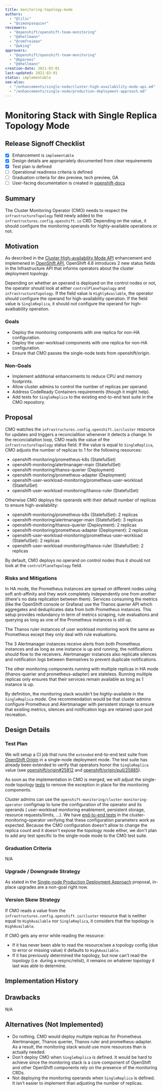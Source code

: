 ```yaml
---
title: monitoring-topology-mode
authors:
  - "@lilic"
  - "@simonpasquier"
reviewers:
  - "@openshift/openshift-team-monitoring"
  - "@dhellmann"
  - "@romfreiman"
  - "@wking"
approvers:
  - "@openshift/openshift-team-monitoring"
  - "@bparees"
  - "@dhellmann"
creation-date: 2021-03-01
last-updated: 2021-03-01
status: implementable
see-also:
  - "/enhancements/single-node/cluster-high-availability-mode-api.md"
  - "/enhancements/single-node/production-deployment-approach.md"
---
```


# Monitoring Stack with Single Replica Topology Mode


## Release Signoff Checklist

- [x] Enhancement is `implementable`
- [X] Design details are appropriately documented from clear requirements
- [X] Test plan is defined
- [ ] Operational readiness criteria is defined
- [ ] Graduation criteria for dev preview, tech preview, GA
- [ ] User-facing documentation is created in [openshift-docs](https://github.com/openshift/openshift-docs/)

## Summary

The Cluster Monitoring Operator (CMO) needs to respect the
`infrastructureTopology` field newly added to the
`infrastructures.config.openshift.io` CRD. Depending on the value, it should
configure the monitoring operands for highly-available operations or not.

## Motivation

As described in the [Cluster High-availability Mode API](https://github.com/openshift/enhancements/blob/master/enhancements/single-node/cluster-high-availability-mode-api.md)
enhancement and implemened in [OpenShift API](https://github.com/openshift/api/pull/827),
OpenShift 4.8 introduces 2 new status fields in the Infrastructure API that
informs operators about the cluster deployment topology.

Depending on whether an operand is deployed on the control nodes or not, the
operator should look at either `controlPlaneTopology` and
`infrastructureTopology`. If the field value is `HighlyAvailable`, the operator
should configure the operand for high-availability operation. If the field value is
`SingleReplica`, it should *not* configure the operand for high-avaibability
operation.

### Goals

- Deploy the monitoring components with one replica for non-HA configuration.
- Deploy the user-workload components with one replica for non-HA configuration.
- Ensure that CMO passes the single-node tests from openshift/origin.

### Non-Goals

- Implement additional enhancements to reduce CPU and memory footprints.
- Allow cluster admins to control the number of replicas per operand.
- Address CodeReady Containers requirements (though it might help).
- Add tests for `SingleReplica` to the existing end-to-end test suite in the CMO repository.

## Proposal

CMO watches the `infrastructures.config.openshift.io/cluster` resource for
updates and triggers a reconcialition whenever it detects a change. In the
reconcialiation loop, CMO reads the value of the `infrastructureTopology`
status field. If the value is equal to `SingleReplica`, CMO adjusts the number
of replicas to 1 for the following resources:

* openshift-monitoring/prometheus-k8s (StatefulSet)
* openshift-monitoring/alertmanager-main (StatefulSet)
* openshift-monitoring/thanos-querier (Deployment)
* openshift-monitoring/prometheus-adapter (Deployment)
* openshift-user-workload-monitoring/prometheus-user-workload (StatefulSet)
* openshift-user-workload-monitoring/thanos-ruler (StatefulSet)

Otherwise CMO deploys the operands with their default number of replicas to
ensure high-availability:

* openshift-monitoring/prometheus-k8s (StatefulSet): 2 replicas
* openshift-monitoring/alertmanager-main (StatefulSet): 3 replicas
* openshift-monitoring/thanos-querier (Deployment): 2 replicas
* openshift-monitoring/prometheus-adapter (Deployment): 2 replicas
* openshift-user-workload-monitoring/prometheus-user-workload (StatefulSet): 2 replicas
* openshift-user-workload-monitoring/thanos-ruler (StatefulSet): 2 replicas

By default, CMO deploys no operand on control nodes thus it should not look at
the `controlPlaneTopology` field.

### Risks and Mitigations

In HA mode, the Prometheus instances are spread on different nodes using
soft anti-affinity and they work completely independently one from another (there's no
data replication between them). Services consuming the metrics (like the
OpenShift console or Grafana) use the Thanos querier API which aggregates and
deduplicates data from both Prometheus instances. This setup provides
redundancy in term of metrics scraping, rule evaluations and querying as long
as one of the Prometheus instances is still up.

The Thanos ruler instances of user workload monitoring work the same as
Prometheus except they only deal with rule evaluations.

The 3 Alertmanager instances receive alerts from both Prometheus instances and
as long as one instance is up and running, the notifications should flow to the
receivers. Alertmanager instances also replicate silences and notification logs
between themselves to prevent duplicate notifications.

The other monitoring components running with multiple replicas in HA mode
(thanos-querier and prometheus-adapter) are stateless. Running multiple
replicas only ensures that their services remain available as long as 1
instance is up.

By definition, the monitoring stack wouldn't be highly-available in the
`SingleReplica` mode. One recommendation would be that cluster admins configure
Prometheus and Alertmanager with persistent storage to ensure that existing
metrics, silences and notification logs are retained upon pod recreation.

## Design Details

### Test Plan

We will setup a CI job that runs the `extended` end-to-end test suite from
[OpenShift Origin](https://github.com/openshift/origin) in a single-node
deployment mode. The test suite has already been extended to verify that
operators honor the `SingleReplica` value (see
[openshift/origin#25812](https://github.com/openshift/origin/pull/25812) and
[openshift/origin/pull/25885](https://github.com/openshift/origin/pull/25885)).

As soon as the implementation in CMO is merged, we will adjust the single-node
topology
[tests](https://github.com/openshift/origin/blob/master/test/extended/single_node/topology.go)
to remove the exception in place for the monitoring components.

Cluster admins can use the `openshift-monitoring/cluster-monitoring-operator`
configmap to tune the configuration of the operator and its operands (
user-workload monitoring enablement, persistent storage, resource
requests/limits, ...). We have [end-to-end tests](https://github.com/openshift/cluster-monitoring-operator/tree/master/test/e2e)
in the cluster-monitoring-operator verifying that these configuration
parameters work as expected. Because the CMO configuration doesn't allow to
change the replica count and it doesn't expose the topology mode either, we
don't plan to add any test specific to the single-node mode to the CMO test
suite.

### Graduation Criteria

N/A

### Upgrade / Downgrade Strategy

As stated in the [Single-node Production Deployment Approach](https://github.com/openshift/enhancements/blob/master/enhancements/single-node/production-deployment-approach.md)
proposal, in-place upgrades are a non-goal right now.

### Version Skew Strategy

If CMO reads a value from the `infrastructures.config.openshift.io/cluster`
resource that is neither equal to `HighAvailable` nor `SingleReplica`, it
considers that the topology is `HighAvailable`.

If CMO gets any error while reading the resource:
* If it has never been able to read the resource/see a topology config (due to
  error or missing value) it defaults to `HighAvailable`.
* If it has previously determined the topology, but now can't read the topology
  (i.e. during a resync/relist), it remains on whatever topology it last was
  able to determine.

## Implementation History

## Drawbacks

N/A

## Alternatives (Not Implemented)

* Do nothing. CMO would deploy multiple replicas for Prometheus Alertmanager,
  Thanos querier, Thanos ruler and prometheus-adapter. As a result, the
  monitoring stack would use more resources than is actually needed.
* Don't deploy CMO when `SingleReplica` is defined. It would be hard to
  achieve since the monitoring stack is a core component of OpenShift and other
  OpenShift components rely on the presence of the monitoring CRDs.
* Not deploying the monitoring operands when `SingleReplica` is defined. It
  isn't easier to implement than adjusting the number of replicas.
